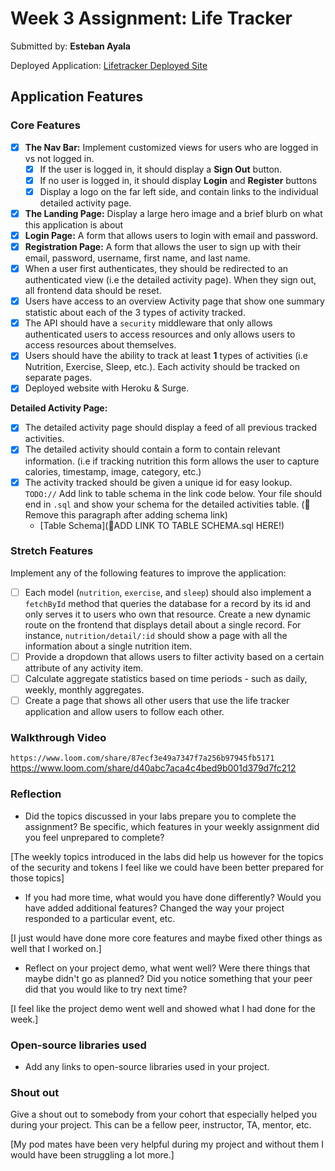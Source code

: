 
# Week 3 Assignment: Life Tracker

Submitted by: **Esteban Ayala**

Deployed Application: [Lifetracker Deployed Site](https://esteban-ayala-lifetracker-app.surge.sh/)

## Application Features

### Core Features

- [x] **The Nav Bar:** Implement customized views for users who are logged in vs not logged in.
  - [x] If the user is logged in, it should display a **Sign Out** button. 
  - [x] If no user is logged in, it should display **Login** and **Register** buttons
  - [x] Display a logo on the far left side, and contain links to the individual detailed activity page. 
- [x] **The Landing Page:** Display a large hero image and a brief blurb on what this application is about
- [x] **Login Page:** A form that allows users to login with email and password.
- [x] **Registration Page:** A form that allows the user to sign up with their email, password, username, first name, and last name.
- [x] When a user first authenticates, they should be redirected to an authenticated view (i.e the detailed activity page). When they sign out, all frontend data should be reset.
- [x] Users have access to an overview Activity page that show one summary statistic about each of the 3 types of activity tracked.
- [x] The API should have a `security` middleware that only allows authenticated users to access resources and only allows users to access resources about themselves. 
- [x] Users should have the ability to track at least **1** types of activities (i.e Nutrition, Exercise, Sleep, etc.). Each activity should be tracked on separate pages.
- [x] Deployed website with Heroku & Surge. 

**Detailed Activity Page:**
- [x] The detailed activity page should display a feed of all previous tracked activities.
- [x] The detailed activity should contain a form to contain relevant information. (i.e if tracking nutrition this form allows the user to capture calories, timestamp, image, category, etc.) 
- [x] The activity tracked should be given a unique id for easy lookup.
  `TODO://` Add link to table schema in the link code below. Your file should end in `.sql` and show your schema for the detailed activities table. (🚫 Remove this paragraph after adding schema link)
  * [Table Schema](📝ADD LINK TO TABLE SCHEMA.sql HERE!) 

### Stretch Features

Implement any of the following features to improve the application:
- [ ] Each model (`nutrition`, `exercise`, and `sleep`) should also implement a `fetchById` method that queries the database for a record by its id and only serves it to users who own that resource. Create a new dynamic route on the frontend that displays detail about a single record. For instance, `nutrition/detail/:id` should show a page with all the information about a single nutrition item.
- [ ] Provide a dropdown that allows users to filter activity based on a certain attribute of any activity item.
- [ ] Calculate aggregate statistics based on time periods - such as daily, weekly, monthly aggregates.
- [ ] Create a page that shows all other users that use the life tracker application and allow users to follow each other.

### Walkthrough Video


`https://www.loom.com/share/87ecf3e49a7347f7a256b97945fb5171`
https://www.loom.com/share/d40abc7aca4c4bed9b001d379d7fc212
### Reflection

* Did the topics discussed in your labs prepare you to complete the assignment? Be specific, which features in your weekly assignment did you feel unprepared to complete?

[The weekly topics introduced in the labs did help us however for the topics of the security and tokens I feel like we could have been better prepared for those topics]

* If you had more time, what would you have done differently? Would you have added additional features? Changed the way your project responded to a particular event, etc.
  
[I just would have done more core features and maybe fixed other things as well that I worked on.]

* Reflect on your project demo, what went well? Were there things that maybe didn't go as planned? Did you notice something that your peer did that you would like to try next time?

[I feel like the project demo went well and showed what I had done for the week.]

### Open-source libraries used

- Add any links to open-source libraries used in your project.

### Shout out

Give a shout out to somebody from your cohort that especially helped you during your project. This can be a fellow peer, instructor, TA, mentor, etc.

[My pod mates have been very helpful during my project and without them I would have been struggling a lot more.]